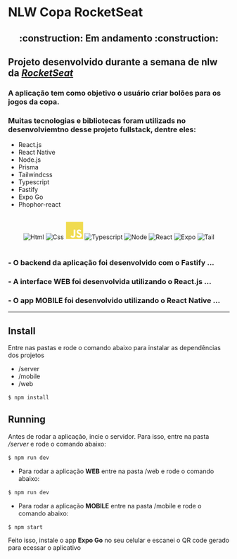 # NLW Copa RocketSeat

<div align="center">
<h2> :construction: Em andamento :construction: </h2>
</div>

## Projeto desenvolvido durante a semana de nlw da <a href="https://www.rocketseat.com.br/discover"><i>RocketSeat</i></a>

### A aplicação tem como objetivo o usuário criar bolões para os jogos da copa. 

### Muitas tecnologias e bibliotecas foram utilizads no desenvolviemtno desse projeto fullstack, dentre eles:
- React.js
- React Native
- Node.js
- Prisma
- Tailwindcss
- Typescript
- Fastify
- Expo Go
- Phophor-react

<div align="center" style="display: inline_block"><br>
  <img src="https://www.vectorlogo.zone/logos/w3_html5/w3_html5-icon.svg" alt="Html" title="Html" width="40" height="40"/>
  <img src="https://www.vectorlogo.zone/logos/w3_css/w3_css-icon.svg" alt="Css" title="Css" width="40" height="40"/>
  <img src="https://raw.githubusercontent.com/devicons/devicon/master/icons/javascript/javascript-plain.svg" alt="Javascript" title="Javascript" width="40"/>
  <img src="https://www.vectorlogo.zone/logos/typescriptlang/typescriptlang-icon.svg" alt="Typescript" title="Typescript" width="40" height="40"/>
  <img src="https://www.vectorlogo.zone/logos/nodejs/nodejs-icon.svg" alt="Node" title="Node" width="40" height="40"/>
  <img src="https://www.vectorlogo.zone/logos/reactjs/reactjs-icon.svg" alt="React" title="React" width="40" height="40"/>
  <img src="https://www.vectorlogo.zone/logos/expoio/expoio-icon.svg" alt="Expo" title="Expo" width="40" height="40"/>
  <img src="https://www.vectorlogo.zone/logos/tailwindcss/tailwindcss-icon.svg" alt="Tail" title="Tail" width="40" height="40"/>
</div>
<br>

### - O backend da aplicação foi desenvolvido com o **Fastify** ...

### - A interface **WEB** foi desenvolvida utilizando o **React.js** ...

### - O app **MOBILE** foi desenvolvido utilizando o **React Native** ...

<hr>

## Install
Entre nas pastas e rode o comando abaixo para instalar as dependências dos projetos
- /server
- /mobile
- /web
```sh
$ npm install
```
## Running
Antes de rodar a aplicação, incie o servidor. Para isso, entre na pasta */server* e rode o comando abaixo:
```sh
$ npm run dev
```
- Para rodar a aplicação **WEB** entre na pasta /web e rode o comando abaixo:
```sh
$ npm run dev
```
- Para rodar a aplicação **MOBILE** entre na pasta /mobile e rode o comando abaixo:
```sh
$ npm start
```
Feito isso, instale o app **Expo Go** no seu celular e escanei o QR code gerado para ecessar o aplicativo



